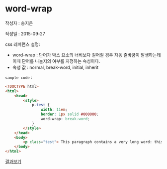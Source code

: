 # word-wrap

작성자 : 송지은

작성일 : 2015-09-27

css 레퍼런스 설명: 
- word-wrap : 단어가 박스 요소의 너비보다 길어질 경우 자동 줄바꿈이 발생하는데 이때 단어를 나눌지의 여부를 지정하는 속성이다.
- 속성 값 : normal, break-word, initial, inherit

`sample code` : 

```html
<!DOCTYPE html>
<html>
	<head>
		<style>
			p.test {
			    width: 11em; 
			    border: 1px solid #000000;
			    word-wrap: break-word;
			}
		</style>
	</head>
	<body>
		<p class="test"> This paragraph contains a very long word: thisisaveryveryveryveryveryverylongword. The long word will break and wrap to the next line.</p>
	</body>
</html>
```

[결과보기](http://www.w3schools.com/cssref/tryit.asp?filename=trycss3_word-wrap)
